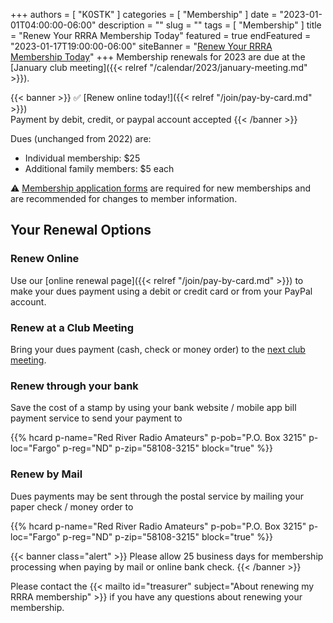 +++
authors = [ "K0STK" ]
categories = [ "Membership" ]
date = "2023-01-01T04:00:00-06:00"
description = ""
slug = ""
tags = [ "Membership" ]
title = "Renew Your RRRA Membership Today"
featured = true
endFeatured = "2023-01-17T19:00:00-06:00"
siteBanner = "[Renew Your RRRA Membership Today](/post/2023/01/01/renew-your-rrra-membership-today/)"
+++
Membership renewals for 2023 are due at the
[January club meeting]({{< relref "/calendar/2023/january-meeting.md" >}}).
<!--more-->

{{< banner >}}
:white_check_mark: [Renew online today!]({{< relref "/join/pay-by-card.md" >}})
<br>
Payment by debit, credit, or paypal account accepted
{{< /banner >}}

Dues (unchanged from 2022) are:

* Individual membership: $25
* Additional family members: $5 each

:warning: [Membership application forms](http://rrra.org/s/3iOnHKqxHlaDxxv) are
required for new memberships and are recommended for changes to member
information.

## Your Renewal Options

### Renew Online

Use our [online renewal page]({{< relref "/join/pay-by-card.md" >}}) to
make your dues payment using a debit or credit card or from your PayPal
account.

### Renew at a Club Meeting

Bring your dues payment (cash, check or money order) to the
[next club meeting](http://rrra.org/dates/business-meetings).

### Renew through your bank

Save the cost of a stamp by using your bank website / mobile app bill
payment service to send your payment to

{{% hcard p-name="Red River Radio Amateurs" p-pob="P.O. Box 3215" p-loc="Fargo" p-reg="ND" p-zip="58108-3215" block="true" %}}

### Renew by Mail

Dues payments may be sent through the postal service by mailing
your paper check / money order to

{{% hcard p-name="Red River Radio Amateurs" p-pob="P.O. Box 3215" p-loc="Fargo" p-reg="ND" p-zip="58108-3215" block="true" %}}

<p style="clear;both"></p>

{{< banner class="alert" >}}
Please allow 25 business days for membership processing when paying by mail or
online bank check.
{{< /banner >}}

<p style="clear;both"></p>

Please contact the
{{< mailto id="treasurer" subject="About renewing my RRRA membership" >}}
if you have any questions about renewing your membership.
